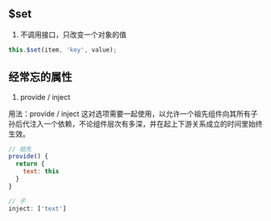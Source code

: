 ## $set

1. 不调用接口，只改变一个对象的值

```js
this.$set(item, 'key', value);
```

## 经常忘的属性

1. provide / inject

用法：provide / inject 这对选项需要一起使用，以允许一个祖先组件向其所有子孙后代注入一个依赖，不论组件层次有多深，并在起上下游关系成立的时间里始终生效。

```js
// 祖先
provide() {
  return {
    text: this
  }
}

// 子
inject: ['text']
```